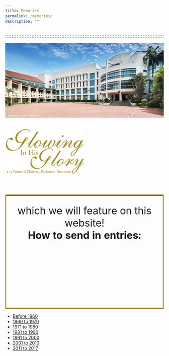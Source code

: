 ```yaml
---
title: Memories
permalink: /memories/
description: ""
---
```

![](/images/dots_bg.png)

![](/images/banner1.jpg)

<br>
<img style="width:50%" src="/images/glory_tagline_text.png"/>

<br><br>

<table style="border:3px solid rgb(168, 140, 37)">
	<tr>
		<td colspan="3"><img src="/images/title_border.png" style="position: relative; top:-60px"/><br>
			<p style="position:relative; top:-175px; font-size:32px" align="center"><b>We'd love to have your photos and stories</b><br><br> which we will feature on this website! <br> <b>How to send in entries:</b></p>
	</tr>
</table>



*   [Before 1960](/memories/before-1960)
*   [1960 to 1970](/memories/1960-to-1970)
*   [1971 to 1980](/memories/1971-to-1980)
*   [1981 to 1990](/memories/1981-to-1990)
*   [1991 to 2000](/memories/1991-to-2000)
*   [2001 to 2010](/memories/2001-to-2010)
*   [2011 to 2017](/memories/2011-to-2017)